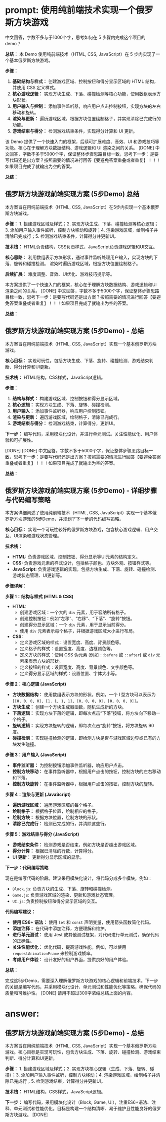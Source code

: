 # prompt: 使用纯前端技术实现一个俄罗斯方块游戏
中文回答，字数不多与于1000个字，思考如何在 5 步骤内完成这个项目的demo？

**总结：** 
本 Demo 使用纯前端技术（HTML, CSS, JavaScript）在 5 步内实现了一个基本俄罗斯方块游戏。

**步骤：**

1.  **基础结构与样式：** 创建游戏区域、控制按钮和得分显示区域的 HTML 结构，并使用 CSS 定义样式。
2.  **核心游戏逻辑：** 实现方块生成、下落、碰撞检测等核心功能，使用数组表示方块形状。
3.  **用户输入与控制：** 添加事件监听器，响应用户点击控制按钮，实现方块的左右移动和旋转。
4.  **渲染与更新：** 遍历游戏区域，根据方块位置绘制格子，并实现清除已完成行的功能。
5.  **游戏结束与得分：** 检测游戏结束条件，实现得分计算和 UI 更新。

该 Demo 提供了一个快速入门的框架，后续可扩展难度、音效、UI 和游戏技巧等功能。核心在于理解方块数据结构、游戏逻辑和 UI 渲染之间的关系。
[DONE]
中文回答，字数不多于5000个字，保证整体步骤思路目标一致，思考下一步：是要写代码还是出方案？按照需要的情况进行回答【要避免答案重叠或者重复】！！！如果项目完成了就输出为空的答案。

**总结：** 
## 俄罗斯方块游戏前端实现方案 (5步Demo) 总结

本方案旨在用纯前端技术（HTML, CSS, JavaScript）在5步内实现一个基本俄罗斯方块游戏。

**步骤：** 1. 搭建游戏区域及样式；2. 实现方块生成、下落、碰撞检测等核心逻辑；3. 添加用户输入事件监听，控制方块移动和旋转；4. 渲染游戏区域，绘制格子并清除已完成行；5. 检测游戏结束条件，计算得分并更新UI。

**技术栈：** HTML负责结构，CSS负责样式，JavaScript负责游戏逻辑和UI交互。

**核心思路：**  利用数组表示方块形状，通过事件监听处理用户输入，实现方块的下落、旋转和碰撞检测。  渲染时遍历游戏区域，根据方块位置绘制格子。

**后续扩展：** 难度调整、音效、UI优化、游戏技巧提示等。

本方案提供了一个快速入门的框架，核心在于理解方块数据结构、游戏逻辑和UI渲染之间的关系。
[DONE]
中文回答，字数不多于5000个字，保证整体步骤思路目标一致，思考下一步：是要写代码还是出方案？按照需要的情况进行回答【要避免答案重叠或者重复】！！！如果项目完成了就输出为空的答案。

**总结：** 
## 俄罗斯方块游戏前端实现方案 (5步Demo) - 总结

本方案旨在用纯前端技术（HTML, CSS, JavaScript）实现一个基本俄罗斯方块游戏。

**核心目标：** 实现可玩性，包括方块生成、下落、旋转、碰撞检测、游戏结束判断、得分计算和UI更新。

**技术栈：** HTML结构，CSS样式，JavaScript逻辑。

**步骤：**

1. **结构与样式：** 构建游戏区域、控制按钮和得分显示区域。
2. **核心逻辑：** 实现方块生成、下落、旋转、碰撞检测。
3. **用户输入：** 添加事件监听器，响应用户控制按钮。
4. **渲染与更新：** 遍历游戏区域，绘制格子，清除已完成行。
5. **游戏结束与得分：** 检测游戏结束，计算得分，更新UI。

**下一步：** 编写代码，采用模块化设计，并进行单元测试。关注性能优化、用户体验和可扩展性。

[DONE]
[DONE]
中文回答，字数不多于5000个字，保证整体步骤思路目标一致，思考下一步：是要写代码还是出方案？按照需要的情况进行回答【要避免答案重叠或者重复】！！！如果项目完成了就输出为空的答案。

**总结：**

## 俄罗斯方块游戏前端实现方案 (5步Demo) - 详细步骤与代码编写策略

本方案详细阐述了使用纯前端技术（HTML, CSS, JavaScript）实现一个基本俄罗斯方块游戏的5步Demo，并规划了下一步的代码编写策略。

**核心目标：** 实现一个可玩性较好的俄罗斯方块游戏，包含核心游戏逻辑、用户交互、UI渲染和游戏状态管理。

**技术栈：**

*   **HTML:** 负责游戏区域、控制按钮、得分显示等UI元素的结构定义。
*   **CSS:** 负责游戏元素的样式设计，包括格子颜色、方块外观、按钮样式等。
*   **JavaScript:** 负责游戏逻辑的实现，包括方块生成、下落、旋转、碰撞检测、游戏状态管理、UI更新等。

**步骤详解：**

**步骤 1：结构与样式 (HTML & CSS)**

*   **HTML:**
    *   创建游戏区域：一个大的 `div` 元素，用于容纳所有格子。
    *   创建控制按钮：例如“左移”、“右移”、“下落”、“旋转”按钮。
    *   创建得分显示区域：一个 `div` 元素，用于显示当前得分。
    *   使用 `div` 元素表示每个格子，并根据游戏区域大小进行布局。
*   **CSS:**
    *   定义游戏区域的样式：设置宽度、高度、背景颜色等。
    *   定义格子的样式：设置宽度、高度、边框颜色等。
    *   定义方块的样式：使用 CSS 伪元素 (例如 `::before` 或 `::after`) 或 `div` 元素来表示方块的形状。
    *   定义按钮的样式：设置宽度、高度、背景颜色、文字颜色等。
    *   定义得分显示区域的样式：设置位置、字体大小等。

**步骤 2：核心逻辑 (JavaScript)**

*   **方块数据结构：** 使用数组表示方块的形状。例如，一个 I 型方块可以表示为 `[[0, 0, 0, 0], [1, 1, 1, 1], [0, 0, 0, 0], [0, 0, 0, 0]]`。
*   **方块生成：** 创建一个方块生成器函数，随机生成新的方块。
*   **下落逻辑：** 实现方块下落的逻辑，即每次点击“下落”按钮，将方块向下移动一个格子。
*   **旋转逻辑：** 实现方块旋转的逻辑，即每次点击“旋转”按钮，将方块旋转 90 度。
*   **碰撞检测：** 实现碰撞检测的逻辑，即检测方块是否与游戏区域边界或已有的方块发生碰撞。

**步骤 3：用户输入 (JavaScript)**

*   **事件监听器：** 为控制按钮添加事件监听器，响应用户点击。
*   **控制方块移动：** 在事件监听器中，根据用户点击的按钮，控制方块的左右移动和下落。
*   **控制方块旋转：** 在事件监听器中，根据用户点击的按钮，控制方块的旋转。

**步骤 4：渲染与更新 (JavaScript)**

*   **遍历游戏区域：** 遍历游戏区域的每个格子。
*   **绘制格子：** 根据格子位置，绘制相应的格子。
*   **绘制方块：** 根据方块位置，绘制方块的形状。
*   **清除已完成行：** 检测已完成的行，并清除这些行。

**步骤 5：游戏结束与得分 (JavaScript)**

*   **游戏结束条件：** 检测游戏是否结束，例如方块是否超出游戏区域。
*   **得分计算：** 根据已清除的行数，计算得分。
*   **UI 更新：** 更新得分显示区域的显示。

**下一步：代码编写策略**

现在是编写代码的阶段。建议采用模块化设计，将代码分成多个模块，例如：

*   `Block.js`:  负责方块的生成、下落、旋转和碰撞检测。
*   `Game.js`: 负责游戏区域的渲染、更新和游戏状态管理。
*   `UI.js`: 负责控制按钮和得分显示区域的交互。

**代码编写建议：**

*   **使用 ES6+ 语法：** 使用 `let` 和 `const` 声明变量，使用箭头函数简化代码。
*   **添加注释：** 在代码中添加注释，方便理解和维护。
*   **进行单元测试：** 使用 Jest 或其他测试框架，对代码进行单元测试，确保代码的正确性。
*   **关注性能优化：** 优化代码，提高游戏性能。例如，可以使用 `requestAnimationFrame` 来控制游戏帧率。
*   **考虑用户体验：** 设计友好的用户界面，提供良好的用户体验。

**总结：**

完成这5步Demo，需要深入理解俄罗斯方块游戏的核心逻辑和前端技术。下一步的关键是编写代码，并采用模块化设计、单元测试和性能优化等策略，确保代码的质量和可维护性。
[DONE]
请用不超过300字浓缩总结上面的内容。
# answer: 
 ## 俄罗斯方块游戏前端实现方案 (5步Demo) - 总结

本方案旨在用纯前端技术（HTML, CSS, JavaScript）实现一个基本俄罗斯方块游戏。核心目标是实现可玩性，包含方块生成、下落、旋转、碰撞检测、游戏结束判断、得分计算和UI更新。

**步骤：** 1. 搭建游戏区域及样式；2. 实现方块核心逻辑（生成、下落、旋转、碰撞）；3. 添加用户输入事件监听，控制方块移动；4. 渲染游戏区域，绘制格子并清除已完成行；5. 检测游戏结束，计算得分并更新UI。

**技术栈：** HTML结构，CSS样式，JavaScript逻辑。

**下一步：** 编写代码，采用模块化设计（Block, Game, UI），注重ES6+语法、注释、单元测试和性能优化。目标是构建一个结构清晰、易于维护且性能良好的俄罗斯方块游戏。
[DONE]

